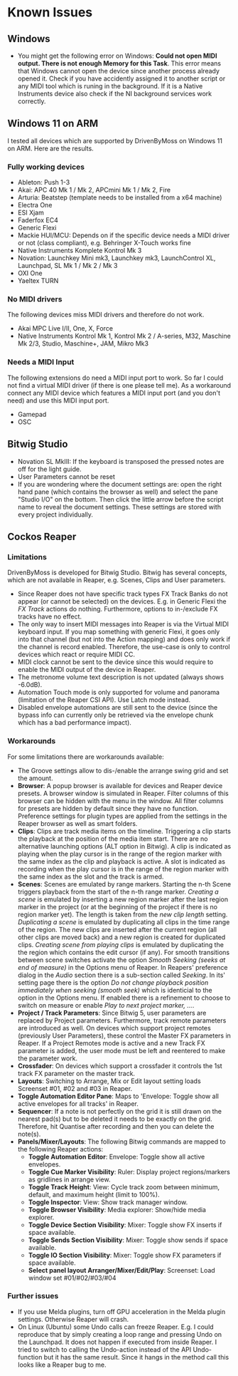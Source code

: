 # Known Issues

## Windows

* You might get the following error on Windows: **Could not open MIDI output. There is not enough Memory for this Task**. This error means that Windows cannot open the device since another process already opened it. Check if you have accidently assigned it to another script or any MIDI tool which is runing in the background. If it is a Native Instruments device also check if the NI background services work correctly.

## Windows 11 on ARM

I tested all devices which are supported by DrivenByMoss on Windows 11 on ARM. Here are the results.

### Fully working devices

* Ableton: Push 1-3
*	Akai: APC 40 Mk 1 / Mk 2, APCmini Mk 1 / Mk 2, Fire
* Arturia: Beatstep (template needs to be installed from a x64 machine)
* Electra One
* ESI Xjam
* Faderfox EC4
* Generic Flexi
* Mackie HUI/MCU: Depends on if the specific device needs a MIDI driver or not (class compliant), e.g. Behringer X-Touch works fine
* Native Instruments Komplete Kontrol Mk 3
*	Novation: Launchkey Mini mk3, Launchkey mk3, LaunchControl XL, Launchpad, SL Mk 1 / Mk 2 / Mk 3
* OXI One
*	Yaeltex TURN

### No MIDI drivers

The following devices miss MIDI drivers and therefore do not work.

* Akai MPC Live I/II, One, X, Force
*	Native Instruments Kontrol Mk 1, Kontrol Mk 2 / A-series, M32, Maschine Mk 2/3, Studio, Maschine+, JAM, Mikro Mk3

### Needs a MIDI Input

The following extensions do need a MIDI input port to work. So far I could not find a virtual MIDI driver (if there is one please tell me).
As a workaround connect any MIDI device which features a MIDI input port (and you don't need) and use this MIDI input port.

*	Gamepad
*	OSC

## Bitwig Studio

* Novation SL MkIII: If the keyboard is transposed the pressed notes are off for the light guide.
* User Parameters cannot be reset
* If you are wondering where the document settings are: open the right hand pane (which contains the browser as well) and select the pane "Studio I/O" on the bottom. Then click the little arrow before the script name to reveal the document settings. These settings are stored with every project individually.

## Cockos Reaper

### Limitations

DrivenByMoss is developed for Bitwig Studio. Bitwig has several concepts, which are not available in Reaper, e.g. Scenes, Clips and User parameters. 

* Since Reaper does not have specific track types FX Track Banks do not appear (or cannot be selected) on the devices. E.g. in Generic Flexi the *FX Track* actions do nothing. Furthermore, options to in-/exclude FX tracks have no effect.
* The only way to insert MIDI messages into Reaper is via the Virtual MIDI keyboard input. If you map something with generic Flexi, it goes only into that channel (but not into the Action mapping) and does only work if the channel is record enabled. Therefore, the use-case is only to control devices which react or require MIDI CC.
* MIDI clock cannot be sent to the device since this would require to enable the MIDI output of the device in Reaper.
* The metronome volume text description is not updated (always shows -6.0dB).
* Automation Touch mode is only supported for volume and panorama (limitation of the Reaper CSI API). Use Latch mode instead.
* Disabled envelope automations are still sent to the device (since the bypass info can currently only be retrieved via the envelope chunk which has a bad performance impact).

### Workarounds

For some limitations there are workarounds available:

* The Groove settings allow to dis-/enable the arrange swing grid and set the amount.
* **Browser**: A popup browser is available for devices and Reaper device presets. A browser window is simulated in Reaper. Filter columns of this browser can be hidden with the menu in the window. All filter columns for presets are hidden by default since they have no function. Preference settings for plugin types are applied from the settings in the Reaper browser as well as smart folders.
* **Clips**: Clips are track media items on the timeline. Triggering a clip starts the playback at the position of the media item start. There are no alternative launching options (ALT option in Bitwig). A clip is indicated as playing when the play cursor is in the range of the region marker with the same index as the clip and playback is active. A slot is indicated as recording when the play cursor is in the range of the region marker with the same index as the slot and the track is armed.
* **Scenes**: Scenes are emulated by range markers. Starting the n-th Scene triggers playback from the start of the n-th range marker. *Creating a scene* is emulated by inserting a new region marker after the last region marker in the project (or at the beginning of the project if there is no region marker yet). The length is taken from the *new clip length* setting. *Duplicating a scene* is emulated by duplicating all clips in the time range of the region. The new clips are inserted after the current region (all other clips are moved back) and a new region is created for duplicated clips. *Creating scene from playing clips* is emulated by duplicating the the region which contains the edit cursor (if any). For smooth transitions between scene switches activate the option *Smooth Seeking (seeks at end of measure)* in the Options menu of Reaper. In Reapers' preference dialog in the *Audio* section there is a sub-section called *Seeking*. In its' setting page there is the option *Do not change playback position immediately when seeking (smooth seek)* which is identicial to the option in the Options menu. If enabled there is a refinement to choose to switch on measure or enable *Play to next project marker, ...*.
* **Project / Track Parameters**: Since Bitwig 5, user parameters are replaced by Project parameters. Furthermore, track remote parameters are introduced as well. On devices which support project remotes (previously User Parameters), these control the Master FX parameters in Reaper. If a Project Remotes mode is active and a new Track FX parameter is added, the user mode must be left and reentered to make the parameter work.
* **Crossfader**: On devices which support a crossfader it controls the 1st track FX parameter on the master track.
* **Layouts**: Switching to Arrange, Mix or Edit layout setting loads Screenset #01, #02 and #03 in Reaper.
* **Toggle Automation Editor Pane**: Maps to 'Envelope: Toggle show all active envelopes for all tracks' in Reaper.
* **Sequencer**: If a note is not perfectly on the grid it is still drawn on the nearest pad(s) but to be deleted it needs to be exactly on the grid. Therefore, hit Quantise after recording and then you can delete the note(s).
* **Panels/Mixer/Layouts**: The following Bitwig commands are mapped to the following Reaper actions:
  * **Toggle Automation Editor**: Envelope: Toggle show all active envelopes.
  * **Toggle Cue Marker Visibility**: Ruler: Display project regions/markers as gridlines in arrange view.
  * **Toggle Track Height**: View: Cycle track zoom between minimum, default, and maximum height (limit to 100%).
  * **Toggle Inspector**: View: Show track manager window.
  * **Toggle Browser Visibility**: Media explorer: Show/hide media explorer.
  * **Toggle Device Section Visibility**: Mixer: Toggle show FX inserts if space available.
  * **Toggle Sends Section Visibility**: Mixer: Toggle show sends if space available.
  * **Toggle IO Section Visibility**: Mixer: Toggle show FX parameters if space available.
  * **Select panel layout Arranger/Mixer/Edit/Play**: Screenset: Load window set #01/#02/#03/#04

### Further issues

* If you use Melda plugins, turn off GPU acceleration in the Melda plugin settings. Otherwise Reaper will crash.
* On Linux (Ubuntu) some Undo calls can freeze Reaper. E.g. I could reproduce that by simply creating a loop range and pressing Undo on the Launchpad. It does not happen if executed from inside Reaper. I tried to switch to calling the Undo-action instead of the API Undo-function but it has the same result. Since it hangs in the method call this looks like a Reaper bug to me.

<div style="page-break-after: always; visibility: hidden"> 
\pagebreak 
</div>
